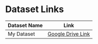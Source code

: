 #  Dataset Links

| Dataset Name   | Link                                                                 |
|----------------|----------------------------------------------------------------------|
| My Dataset     | [Google Drive Link]() 
